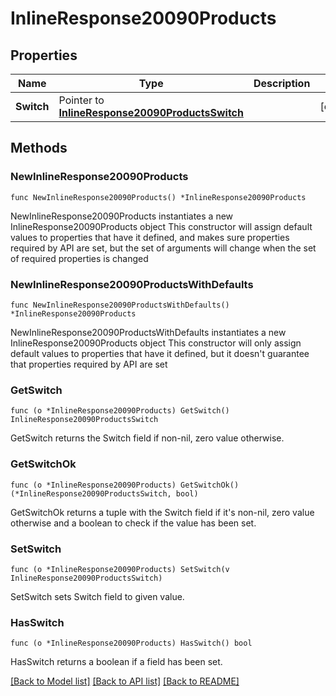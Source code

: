 # InlineResponse20090Products

## Properties

Name | Type | Description | Notes
------------ | ------------- | ------------- | -------------
**Switch** | Pointer to [**InlineResponse20090ProductsSwitch**](InlineResponse20090ProductsSwitch.md) |  | [optional] 

## Methods

### NewInlineResponse20090Products

`func NewInlineResponse20090Products() *InlineResponse20090Products`

NewInlineResponse20090Products instantiates a new InlineResponse20090Products object
This constructor will assign default values to properties that have it defined,
and makes sure properties required by API are set, but the set of arguments
will change when the set of required properties is changed

### NewInlineResponse20090ProductsWithDefaults

`func NewInlineResponse20090ProductsWithDefaults() *InlineResponse20090Products`

NewInlineResponse20090ProductsWithDefaults instantiates a new InlineResponse20090Products object
This constructor will only assign default values to properties that have it defined,
but it doesn't guarantee that properties required by API are set

### GetSwitch

`func (o *InlineResponse20090Products) GetSwitch() InlineResponse20090ProductsSwitch`

GetSwitch returns the Switch field if non-nil, zero value otherwise.

### GetSwitchOk

`func (o *InlineResponse20090Products) GetSwitchOk() (*InlineResponse20090ProductsSwitch, bool)`

GetSwitchOk returns a tuple with the Switch field if it's non-nil, zero value otherwise
and a boolean to check if the value has been set.

### SetSwitch

`func (o *InlineResponse20090Products) SetSwitch(v InlineResponse20090ProductsSwitch)`

SetSwitch sets Switch field to given value.

### HasSwitch

`func (o *InlineResponse20090Products) HasSwitch() bool`

HasSwitch returns a boolean if a field has been set.


[[Back to Model list]](../README.md#documentation-for-models) [[Back to API list]](../README.md#documentation-for-api-endpoints) [[Back to README]](../README.md)


